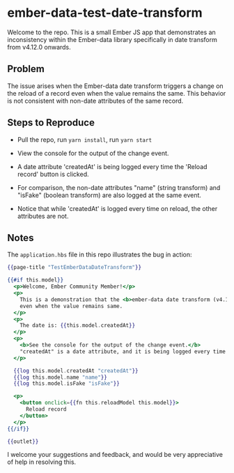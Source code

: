 # ember-data-test-date-transform

Welcome to the repo. This is a small Ember JS app that demonstrates an inconsistency within the Ember-data library specifically in date transform from v4.12.0 onwards.

## Problem

The issue arises when the Ember-data date transform triggers a change on the reload of a record even when the value remains the same. This behavior is not consistent with non-date attributes of the same record.

## Steps to Reproduce

- Pull the repo, run `yarn install`, run `yarn start`

- View the console for the output of the change event.

- A date attribute 'createdAt' is being logged every time the 'Reload record' button is clicked. 

- For comparison, the non-date attributes "name" (string transform) and "isFake" (boolean transform) are also logged at the same event.

- Notice that while 'createdAt' is logged every time on reload, the other attributes are not.

## Notes

The `application.hbs` file in this repo illustrates the bug in action:

```handlebars
{{page-title "TestEmberDataDateTransform"}}

{{#if this.model}}
  <p>Welcome, Ember Community Member!</p>
  <p>
    This is a demonstration that the <b>ember-data date transform (v4.12.0 onwards)</b> triggers a change on reload of the record
    even when the value remains same.
  </p>
  <p>
    The date is: {{this.model.createdAt}}    
  </p>
  <p>
    <b>See the console for the output of the change event.</b>
    "createdAt" is a date attribute, and it is being logged every time you click the button. But the attributes "name" and "isFake" are not being logged on reload.
  </p>

  {{log this.model.createdAt "createdAt"}}
  {{log this.model.name "name"}}
  {{log this.model.isFake "isFake"}}

  <p>
    <button onclick={{fn this.reloadModel this.model}}>
      Reload record
    </button>
  </p>
{{/if}}

{{outlet}}
```

I welcome your suggestions and feedback, and would be very appreciative of help in resolving this.
 
